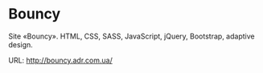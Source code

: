 # Bouncy
Site «Bouncy». HTML, CSS, SASS, JavaScript, jQuery, Bootstrap, adaptive design.

URL: http://bouncy.adr.com.ua/
